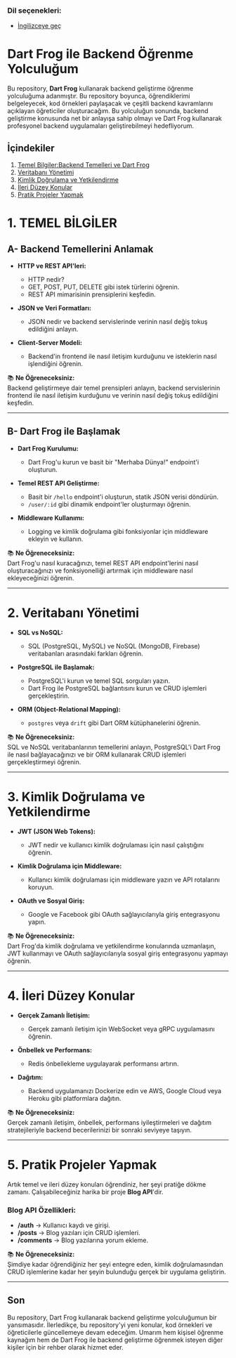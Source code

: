 ### Dil seçenekleri:
- [İngilizceye geç](README.md)
# Dart Frog ile Backend Öğrenme Yolculuğum

Bu repository, **Dart Frog** kullanarak backend geliştirme öğrenme yolculuğuma adanmıştır. Bu repository boyunca, öğrendiklerimi belgeleyecek, kod örnekleri paylaşacak ve çeşitli backend kavramlarını açıklayan öğreticiler oluşturacağım. Bu yolculuğun sonunda, backend geliştirme konusunda net bir anlayışa sahip olmayı ve Dart Frog kullanarak profesyonel backend uygulamaları geliştirebilmeyi hedefliyorum.

## İçindekiler

1. [Temel Bilgiler:Backend Temelleri ve Dart Frog](#1-backend-temellerini-anlamak)
2. [Veritabanı Yönetimi](#3-veritabanı-yönetimi)
3. [Kimlik Doğrulama ve Yetkilendirme](#4-kimlik-doğrulama-ve-yetkilendirme)
4. [İleri Düzey Konular](#5-ileri-düzey-konular)
5. [Pratik Projeler Yapmak](#6-pratik-projeler-yapmak)

# 1. TEMEL BİLGİLER
## A- Backend Temellerini Anlamak

- **HTTP ve REST API'leri:**
  - HTTP nedir?
  - GET, POST, PUT, DELETE gibi istek türlerini öğrenin.
  - REST API mimarisinin prensiplerini keşfedin.
  
- **JSON ve Veri Formatları:**
  - JSON nedir ve backend servislerinde verinin nasıl değiş tokuş edildiğini anlayın.
  
- **Client-Server Modeli:**
  - Backend'in frontend ile nasıl iletişim kurduğunu ve isteklerin nasıl işlendiğini öğrenin.

📚 **Ne Öğreneceksiniz:**  
Backend geliştirmeye dair temel prensipleri anlayın, backend servislerinin frontend ile nasıl iletişim kurduğunu ve verinin nasıl değiş tokuş edildiğini keşfedin.

---

## B- Dart Frog ile Başlamak

- **Dart Frog Kurulumu:**
  - Dart Frog'u kurun ve basit bir "Merhaba Dünya!" endpoint'i oluşturun.
  
- **Temel REST API Geliştirme:**
  - Basit bir `/hello` endpoint'i oluşturun, statik JSON verisi döndürün.
  - `/user/:id` gibi dinamik endpoint'ler oluşturmayı öğrenin.

- **Middleware Kullanımı:**
  - Logging ve kimlik doğrulama gibi fonksiyonlar için middleware ekleyin ve kullanın.

📚 **Ne Öğreneceksiniz:**  
Dart Frog'u nasıl kuracağınızı, temel REST API endpoint'lerini nasıl oluşturacağınızı ve fonksiyonelliği artırmak için middleware nasıl ekleyeceğinizi öğrenin.

---

# 2. Veritabanı Yönetimi

- **SQL vs NoSQL:**
  - SQL (PostgreSQL, MySQL) ve NoSQL (MongoDB, Firebase) veritabanları arasındaki farkları öğrenin.
  
- **PostgreSQL ile Başlamak:**
  - PostgreSQL'i kurun ve temel SQL sorguları yazın.
  - Dart Frog ile PostgreSQL bağlantısını kurun ve CRUD işlemleri gerçekleştirin.

- **ORM (Object-Relational Mapping):**
  - `postgres` veya `drift` gibi Dart ORM kütüphanelerini öğrenin.

📚 **Ne Öğreneceksiniz:**  
SQL ve NoSQL veritabanlarının temellerini anlayın, PostgreSQL'i Dart Frog ile nasıl bağlayacağınızı ve bir ORM kullanarak CRUD işlemleri gerçekleştirmeyi öğrenin.

---

# 3. Kimlik Doğrulama ve Yetkilendirme

- **JWT (JSON Web Tokens):**
  - JWT nedir ve kullanıcı kimlik doğrulaması için nasıl çalıştığını öğrenin.
  
- **Kimlik Doğrulama için Middleware:**
  - Kullanıcı kimlik doğrulaması için middleware yazın ve API rotalarını koruyun.

- **OAuth ve Sosyal Giriş:**
  - Google ve Facebook gibi OAuth sağlayıcılarıyla giriş entegrasyonu yapın.

📚 **Ne Öğreneceksiniz:**  
Dart Frog'da kimlik doğrulama ve yetkilendirme konularında uzmanlaşın, JWT kullanmayı ve OAuth sağlayıcılarıyla sosyal giriş entegrasyonu yapmayı öğrenin.

---

# 4. İleri Düzey Konular

- **Gerçek Zamanlı İletişim:**
  - Gerçek zamanlı iletişim için WebSocket veya gRPC uygulamasını öğrenin.
  
- **Önbellek ve Performans:**
  - Redis önbellekleme uygulayarak performansı artırın.
  
- **Dağıtım:**
  - Backend uygulamanızı Dockerize edin ve AWS, Google Cloud veya Heroku gibi platformlara dağıtın.

📚 **Ne Öğreneceksiniz:**  
Gerçek zamanlı iletişim, önbellek, performans iyileştirmeleri ve dağıtım stratejileriyle backend becerilerinizi bir sonraki seviyeye taşıyın.

---

# 5. Pratik Projeler Yapmak

Artık temel ve ileri düzey konuları öğrendiniz, her şeyi pratiğe dökme zamanı. Çalışabileceğiniz harika bir proje **Blog API**'dir.

### Blog API Özellikleri:
- **/auth** → Kullanıcı kaydı ve girişi.
- **/posts** → Blog yazıları için CRUD işlemleri.
- **/comments** → Blog yazılarına yorum ekleme.

📚 **Ne Öğreneceksiniz:**  
Şimdiye kadar öğrendiğiniz her şeyi entegre eden, kimlik doğrulamasından CRUD işlemlerine kadar her şeyin bulunduğu gerçek bir uygulama geliştirin.

---

## Son 

Bu repository, Dart Frog kullanarak backend geliştirme yolculuğumun bir yansımasıdır. İlerledikçe, bu repository'yi yeni konular, kod örnekleri ve öğreticilerle güncellemeye devam edeceğim. Umarım hem kişisel öğrenme kaynağım hem de Dart Frog ile backend geliştirme öğrenmek isteyen diğer kişiler için bir rehber olarak hizmet eder.
